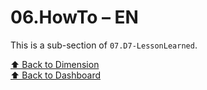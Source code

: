 # 06.HowTo – EN

This is a sub-section of `07.D7-LessonLearned`.

[⬆ Back to Dimension](../)  
[⬆ Back to Dashboard](../../)

